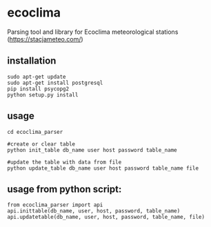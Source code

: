 # ecoclima
Parsing tool and library for Ecoclima meteorological stations (https://stacjameteo.com/)

## installation
    sudo apt-get update
    sudo apt-get install postgresql
    pip install psycopg2
    python setup.py install

## usage
    cd ecoclima_parser
    
    #create or clear table
    python init_table db_name user host password table_name
    
    #update the table with data from file
    python update_table db_name user host password table_name file

## usage from python script:
    from ecoclima_parser import api
    api.inittable(db_name, user, host, password, table_name)
    api.updatetable(db_name, user, host, password, table_name, file)
